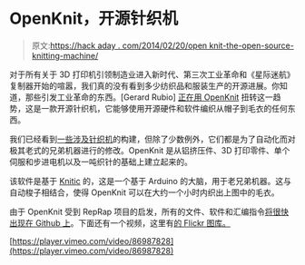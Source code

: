 # OpenKnit，开源针织机

> 原文:[https://hack aday . com/2014/02/20/open knit-the-open-source-knitting-machine/](https://hackaday.com/2014/02/20/openknit-the-open-source-knitting-machine/)

对于所有关于 3D 打印机引领制造业进入新时代、第三次工业革命和《星际迷航》复制器开始的喧嚣，我们真的没有看到多少纺织品和服装生产的开源进展。你知道，那些引发工业革命的东西。[Gerard Rubio] [正在用 OpenKnit](http://openknit.org/) 扭转这一趋势，这是一款开源针织机，它能够使用开源硬件和软件编织从帽子到毛衣的任何东西。

我们已经看到[一些涉及针织机](http://hackaday.com/2010/11/08/make-a-knitting-machine-print-pixel-art/)的构建，但除了少数例外，它们都是为了自动化而对极其老式的兄弟机器进行的修改。OpenKnit 是从铝挤压件、3D 打印零件、单个伺服和步进电机以及一吨织针的基础上建立起来的。

该软件是基于 [Knitic](http://www.knitic.com/about/) 的，这是一个基于 Arduino 的大脑，用于老兄弟机器。这与自动梭子相结合，使得 OpenKnit 可以在大约一个小时内织出上图中的毛衣。

由于 OpenKnit 受到 RepRap 项目的启发，所有的文件、软件和汇编指令[将很快出现在 Github 上](https://github.com/g3rard/OpenKnit)。下面还有一个视频，这里有[的 Flickr 图库。](https://www.flickr.com/photos/116435579@N08/)

[https://player.vimeo.com/video/86987828](https://player.vimeo.com/video/86987828)